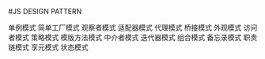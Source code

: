 #JS DESIGN PATTERN

单例模式
简单工厂模式
观察者模式
适配器模式
代理模式
桥接模式
外观模式
访问者模式
策略模式
模版方法模式
中介者模式
迭代器模式
组合模式
备忘录模式
职责链模式
享元模式
状态模式